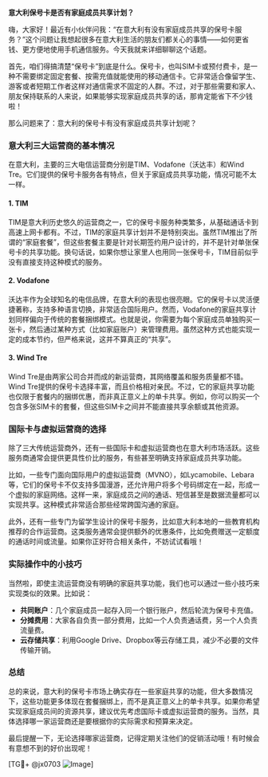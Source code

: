**意大利保号卡是否有家庭成员共享计划？**

嗨，大家好！最近有小伙伴问我：“在意大利有没有家庭成员共享的保号卡服务？”这个问题让我想起很多在意大利生活的朋友们都关心的事情——如何更省钱、更方便地使用手机通信服务。今天我就来详细聊聊这个话题。

首先，咱们得搞清楚“保号卡”到底是什么。保号卡，也叫SIM卡或预付费卡，是一种不需要绑定固定套餐、按需充值就能使用的移动通信卡。它非常适合像留学生、游客或者短期工作者这样对通信需求不固定的人群。不过，对于那些需要和家人、朋友保持联系的人来说，如果能够实现家庭成员共享的话，那肯定能省下不少钱啦！

那么问题来了：意大利的保号卡有没有家庭成员共享计划呢？

### 意大利三大运营商的基本情况

在意大利，主要的三大电信运营商分别是TIM、Vodafone（沃达丰）和Wind Tre。它们提供的保号卡服务各有特点，但关于家庭成员共享功能，情况可能不太一样。

#### 1. TIM
TIM是意大利历史悠久的运营商之一，它的保号卡服务种类繁多，从基础通话卡到高速上网卡都有。不过，TIM的家庭共享计划并不是特别突出。虽然TIM推出了所谓的“家庭套餐”，但这些套餐主要是针对长期签约用户设计的，并不是针对单张保号卡的共享功能。换句话说，如果你想让家里人也用同一张保号卡，TIM目前似乎没有直接支持这种模式的服务。

#### 2. Vodafone
沃达丰作为全球知名的电信品牌，在意大利的表现也很亮眼。它的保号卡以灵活便捷著称，支持多种语言切换，非常适合国际用户。然而，Vodafone的家庭共享计划同样偏向于传统的套餐捆绑模式。也就是说，你需要为每个家庭成员单独购买一张卡，然后通过某种方式（比如家庭账户）来管理费用。虽然这种方式也能实现一定的成本节约，但严格来说，这并不算真正的“共享”。

#### 3. Wind Tre
Wind Tre是由两家公司合并而成的新运营商，其网络覆盖和服务质量都不错。Wind Tre提供的保号卡选择丰富，而且价格相对亲民。不过，它的家庭共享功能也仅限于套餐内的捆绑优惠，而非真正意义上的单卡共享。例如，你可以购买一个包含多张SIM卡的套餐，但这些SIM卡之间并不能直接共享余额或其他资源。

### 国际卡与虚拟运营商的选择

除了三大传统运营商外，还有一些国际卡和虚拟运营商也在意大利市场活跃。这些服务商通常会提供更具性价比的服务，有些甚至明确支持家庭成员共享功能。

比如，一些专门面向国际用户的虚拟运营商（MVNO），如Lycamobile、Lebara等，它们的保号卡不仅支持多国漫游，还允许用户将多个号码绑定在一起，形成一个虚拟的家庭网络。这样一来，家庭成员之间的通话、短信甚至是数据流量都可以实现共享。这种模式非常适合那些经常跨国沟通的家庭。

此外，还有一些专门为留学生设计的保号卡服务，比如意大利本地的一些教育机构推荐的合作运营商。这类服务通常会提供额外的优惠条件，比如免费赠送一定额度的通话时间或流量。如果你正好符合相关条件，不妨试试看哦！

### 实际操作中的小技巧

当然啦，即使主流运营商没有明确的家庭共享功能，我们也可以通过一些小技巧来实现类似的效果。比如说：

- **共同账户**：几个家庭成员一起存入同一个银行账户，然后轮流为保号卡充值。
- **分摊费用**：大家各自负责一部分费用，比如一个人负责通话费，另一个人负责流量费。
- **云存储共享**：利用Google Drive、Dropbox等云存储工具，减少不必要的文件传输开销。

### 总结

总的来说，意大利的保号卡市场上确实存在一些家庭共享的功能，但大多数情况下，这些功能更多体现在套餐捆绑上，而不是真正意义上的单卡共享。如果你希望实现家庭成员间的资源共享，建议优先考虑国际卡或虚拟运营商的服务。当然，具体选择哪一家运营商还是要根据你的实际需求和预算来决定。

最后提醒一下，无论选择哪家运营商，记得定期关注他们的促销活动哦！有时候会有意想不到的好价出现呢！

[TG💪+ @jx0703 ![Image](https://github.com/user-attachments/assets/dbca1d08-cadb-493c-b0ec-ad6f7a83f270)]
